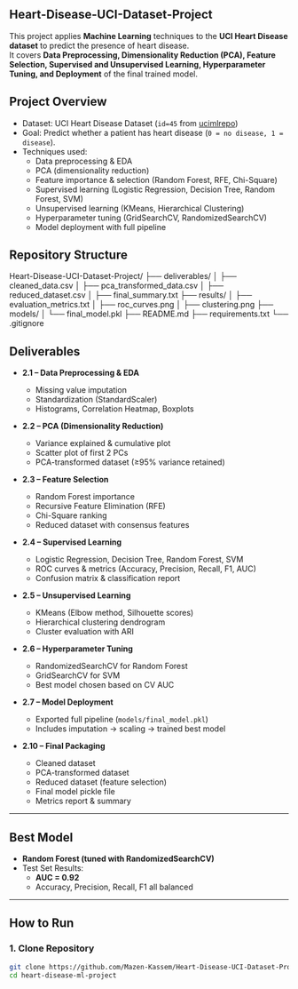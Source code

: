 ## Heart-Disease-UCI-Dataset-Project
This project applies **Machine Learning** techniques to the **UCI Heart Disease dataset** to predict the presence of heart disease.  
It covers **Data Preprocessing, Dimensionality Reduction (PCA), Feature Selection, Supervised and Unsupervised Learning, Hyperparameter Tuning, and Deployment** of the final trained model.

## Project Overview
- Dataset: UCI Heart Disease Dataset (`id=45` from [ucimlrepo](https://pypi.org/project/ucimlrepo/))  
- Goal: Predict whether a patient has heart disease (`0 = no disease, 1 = disease`).  
- Techniques used:  
  - Data preprocessing & EDA  
  - PCA (dimensionality reduction)  
  - Feature importance & selection (Random Forest, RFE, Chi-Square)  
  - Supervised learning (Logistic Regression, Decision Tree, Random Forest, SVM)  
  - Unsupervised learning (KMeans, Hierarchical Clustering)  
  - Hyperparameter tuning (GridSearchCV, RandomizedSearchCV)  
  - Model deployment with full pipeline  

## Repository Structure
 Heart-Disease-UCI-Dataset-Project/
├── deliverables/
│ ├── cleaned_data.csv
│ ├── pca_transformed_data.csv
│ ├── reduced_dataset.csv
│ ├── final_summary.txt
├── results/
│ ├── evaluation_metrics.txt
│ ├── roc_curves.png
│ ├── clustering.png
├── models/
│ └── final_model.pkl
├── README.md
├── requirements.txt
└── .gitignore


## Deliverables
- **2.1 – Data Preprocessing & EDA**  
  - Missing value imputation  
  - Standardization (StandardScaler)  
  - Histograms, Correlation Heatmap, Boxplots  

- **2.2 – PCA (Dimensionality Reduction)**  
  - Variance explained & cumulative plot  
  - Scatter plot of first 2 PCs  
  - PCA-transformed dataset (≥95% variance retained)  

- **2.3 – Feature Selection**  
  - Random Forest importance  
  - Recursive Feature Elimination (RFE)  
  - Chi-Square ranking  
  - Reduced dataset with consensus features  

- **2.4 – Supervised Learning**  
  - Logistic Regression, Decision Tree, Random Forest, SVM  
  - ROC curves & metrics (Accuracy, Precision, Recall, F1, AUC)  
  - Confusion matrix & classification report  

- **2.5 – Unsupervised Learning**  
  - KMeans (Elbow method, Silhouette scores)  
  - Hierarchical clustering dendrogram  
  - Cluster evaluation with ARI  

- **2.6 – Hyperparameter Tuning**  
  - RandomizedSearchCV for Random Forest  
  - GridSearchCV for SVM  
  - Best model chosen based on CV AUC  

- **2.7 – Model Deployment**  
  - Exported full pipeline (`models/final_model.pkl`)  
  - Includes imputation → scaling → trained best model  

- **2.10 – Final Packaging**  
  - Cleaned dataset  
  - PCA-transformed dataset  
  - Reduced dataset (feature selection)  
  - Final model pickle file  
  - Metrics report & summary  

---

## Best Model
- **Random Forest (tuned with RandomizedSearchCV)**  
- Test Set Results:  
  - **AUC = 0.92**  
  - Accuracy, Precision, Recall, F1 all balanced  

---

## How to Run

### 1. Clone Repository
```bash
git clone https://github.com/Mazen-Kassem/Heart-Disease-UCI-Dataset-Project
cd heart-disease-ml-project
